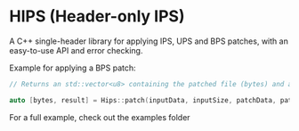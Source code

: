 # HIPS (Header-only IPS)

A C++ single-header library for applying IPS, UPS and BPS patches, with an easy-to-use API and error checking.

Example for applying a BPS patch:
```cc
// Returns an std::vector<u8> containing the patched file (bytes) and an enum for reporting any errors (invalid patch, checksum mismatches, etc)

auto [bytes, result] = Hips::patch(inputData, inputSize, patchData, patchSize, Hips::PatchType::BPS);
```

For a full example, check out the examples folder